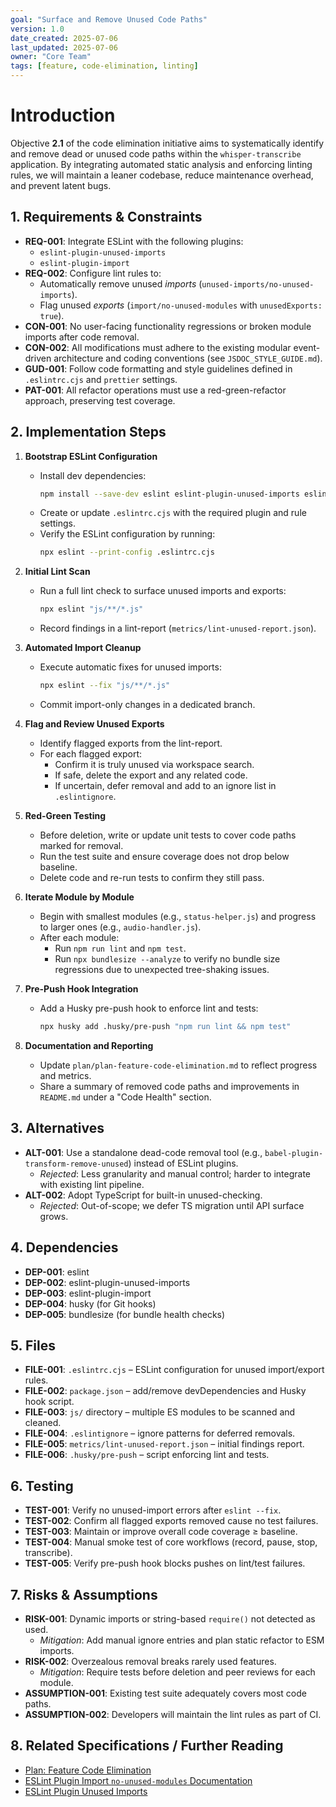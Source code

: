 ```yaml
---
goal: "Surface and Remove Unused Code Paths"
version: 1.0
date_created: 2025-07-06
last_updated: 2025-07-06
owner: "Core Team"
tags: [feature, code-elimination, linting]
---
```


# Introduction

Objective **2.1** of the code elimination initiative aims to systematically identify and remove dead or unused code paths within the `whisper-transcribe` application. By integrating automated static analysis and enforcing linting rules, we will maintain a leaner codebase, reduce maintenance overhead, and prevent latent bugs.

## 1. Requirements & Constraints

- **REQ-001**: Integrate ESLint with the following plugins:
  - `eslint-plugin-unused-imports`
  - `eslint-plugin-import`
- **REQ-002**: Configure lint rules to:
  - Automatically remove unused *imports* (`unused-imports/no-unused-imports`).
  - Flag unused *exports* (`import/no-unused-modules` with `unusedExports: true`).
- **CON-001**: No user-facing functionality regressions or broken module imports after code removal.
- **CON-002**: All modifications must adhere to the existing modular event-driven architecture and coding conventions (see `JSDOC_STYLE_GUIDE.md`).
- **GUD-001**: Follow code formatting and style guidelines defined in `.eslintrc.cjs` and `prettier` settings.
- **PAT-001**: All refactor operations must use a red-green-refactor approach, preserving test coverage.

## 2. Implementation Steps

1. **Bootstrap ESLint Configuration**
   - Install dev dependencies:
     ```bash
     npm install --save-dev eslint eslint-plugin-unused-imports eslint-plugin-import
     ```
   - Create or update `.eslintrc.cjs` with the required plugin and rule settings.
   - Verify the ESLint configuration by running:
     ```bash
     npx eslint --print-config .eslintrc.cjs
     ```

2. **Initial Lint Scan**
   - Run a full lint check to surface unused imports and exports:
     ```bash
     npx eslint "js/**/*.js"
     ```
   - Record findings in a lint-report (`metrics/lint-unused-report.json`).

3. **Automated Import Cleanup**
   - Execute automatic fixes for unused imports:
     ```bash
     npx eslint --fix "js/**/*.js"
     ```
   - Commit import-only changes in a dedicated branch.

4. **Flag and Review Unused Exports**
   - Identify flagged exports from the lint-report.
   - For each flagged export:
     - Confirm it is truly unused via workspace search.
     - If safe, delete the export and any related code.
     - If uncertain, defer removal and add to an ignore list in `.eslintignore`.

5. **Red-Green Testing**
   - Before deletion, write or update unit tests to cover code paths marked for removal.
   - Run the test suite and ensure coverage does not drop below baseline.
   - Delete code and re-run tests to confirm they still pass.

6. **Iterate Module by Module**
   - Begin with smallest modules (e.g., `status-helper.js`) and progress to larger ones (e.g., `audio-handler.js`).
   - After each module:
     - Run `npm run lint` and `npm test`.
     - Run `npx bundlesize --analyze` to verify no bundle size regressions due to unexpected tree-shaking issues.

7. **Pre-Push Hook Integration**
   - Add a Husky pre-push hook to enforce lint and tests:
     ```bash
     npx husky add .husky/pre-push "npm run lint && npm test"
     ```

8. **Documentation and Reporting**
   - Update `plan/plan-feature-code-elimination.md` to reflect progress and metrics.
   - Share a summary of removed code paths and improvements in `README.md` under a "Code Health" section.

## 3. Alternatives

- **ALT-001**: Use a standalone dead-code removal tool (e.g., `babel-plugin-transform-remove-unused`) instead of ESLint plugins.
  - *Rejected*: Less granularity and manual control; harder to integrate with existing lint pipeline.
- **ALT-002**: Adopt TypeScript for built-in unused-checking.
  - *Rejected*: Out-of-scope; we defer TS migration until API surface grows.

## 4. Dependencies

- **DEP-001**: eslint
- **DEP-002**: eslint-plugin-unused-imports
- **DEP-003**: eslint-plugin-import
- **DEP-004**: husky (for Git hooks)
- **DEP-005**: bundlesize (for bundle health checks)

## 5. Files

- **FILE-001**: `.eslintrc.cjs` – ESLint configuration for unused import/export rules.
- **FILE-002**: `package.json` – add/remove devDependencies and Husky hook script.
- **FILE-003**: `js/` directory – multiple ES modules to be scanned and cleaned.
- **FILE-004**: `.eslintignore` – ignore patterns for deferred removals.
- **FILE-005**: `metrics/lint-unused-report.json` – initial findings report.
- **FILE-006**: `.husky/pre-push` – script enforcing lint and tests.

## 6. Testing

- **TEST-001**: Verify no unused-import errors after `eslint --fix`.
- **TEST-002**: Confirm all flagged exports removed cause no test failures.
- **TEST-003**: Maintain or improve overall code coverage ≥ baseline.
- **TEST-004**: Manual smoke test of core workflows (record, pause, stop, transcribe).
- **TEST-005**: Verify pre-push hook blocks pushes on lint/test failures.

## 7. Risks & Assumptions

- **RISK-001**: Dynamic imports or string-based `require()` not detected as used.
  - *Mitigation*: Add manual ignore entries and plan static refactor to ESM imports.
- **RISK-002**: Overzealous removal breaks rarely used features.
  - *Mitigation*: Require tests before deletion and peer reviews for each module.
- **ASSUMPTION-001**: Existing test suite adequately covers most code paths.
- **ASSUMPTION-002**: Developers will maintain the lint rules as part of CI.

## 8. Related Specifications / Further Reading

- [Plan: Feature Code Elimination](plan/plan-feature-code-elimination.md)
- [ESLint Plugin Import `no-unused-modules` Documentation](https://github.com/import-js/eslint-plugin-import/blob/main/docs/rules/no-unused-modules.md)
- [ESLint Plugin Unused Imports](https://www.npmjs.com/package/eslint-plugin-unused-imports)

